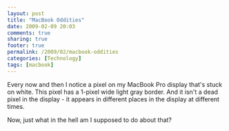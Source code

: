```yaml
---
layout: post
title: "MacBook Oddities"
date: 2009-02-09 20:03
comments: true
sharing: true
footer: true
permalink: /2009/02/macbook-oddities
categories: [Technology]
tags: [macbook]
---
```

Every now and then I notice a pixel on my MacBook Pro display that's stuck on white.  This pixel has a 1-pixel wide light gray border.  And it isn't a dead pixel in the display - it appears in different places in the display at different times.

Now, just what in the hell am I supposed to do about that?
